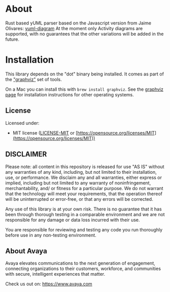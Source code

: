 # About

Rust based yUML parser based on the Javascript version from Jaime Olivares: [yuml-diagram](https://github.com/jaime-olivares/yuml-diagram)
At the moment only Activity diagrams are supported, with no guarantees that the other variations will be added in the future.

# Installation

This library depends on the "dot" binary being installed. It comes as part of the ["graphviz"](https://graphviz.org/download/) 
set of tools.

On a Mac you can install this with `brew install graphviz`. See the [graphviz page](https://graphviz.org/download/) for 
installation instructions for other operating systems.

## License

Licensed under:

* MIT license ([LICENSE-MIT](LICENSE-MIT) or
  [https://opensource.org/licenses/MIT](https://opensource.org/licenses/MIT))

## DISCLAIMER

Please note: all content in this repository is released for use "AS IS" without any warranties of any kind, including,
but not limited to their installation, use, or performance. We disclaim any and all warranties, either express or
implied, including but not limited to any warranty of noninfringement, merchantability, and/ or fitness for a particular
purpose. We do not warrant that the technology will meet your requirements, that the operation thereof will be
uninterrupted or error-free, or that any errors will be corrected.

Any use of this library is at your own risk. There is no guarantee that it has been through thorough testing in a
comparable environment and we are not responsible for any damage or data loss incurred with their use.

You are responsible for reviewing and testing any code you run thoroughly before use in any non-testing environment.

## About Avaya

Avaya elevates communications to the next generation of engagement, connecting organizations to their customers, workforce, and communities with secure, intelligent experiences that matter.

Check us out on: https://www.avaya.com